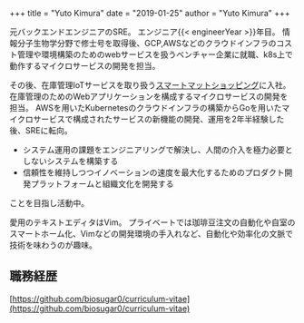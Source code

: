 +++
title = "Yuto Kimura"
date = "2019-01-25"
author = "Yuto Kimura"
+++

元バックエンドエンジニアのSRE。
エンジニア{{< engineerYear >}}年目。
情報分子生物学分野で修士号を取得後、GCP,AWSなどのクラウドインフラのコスト管理や環境構築のためのwebサービスを扱うベンチャー企業に就職、k8s上で動作するマイクロサービスの開発を担当。


その後、在庫管理IoTサービスを取り扱う[スマートマットショッピング](https://smartshopping.co.jp/AboutUs)に入社。
在庫管理のためのWebアプリケーションを構成するマイクロサービスの開発を担当。
AWSを用いたKubernetesのクラウドインフラの構築からGoを用いたマイクロサービスで構成されたサービスの新機能の開発、運用を2年半経験した後、SREに転向。

* システム運用の課題をエンジニアリングで解決し、人間の介入を極力必要としないシステムを構築する
* 信頼性を維持しつつイノベーションの速度を最大化するためのプロダクト開発プラットフォームと組織文化を開発する

ことを目指し活動中。


愛用のテキストエディタはVim。
プライベートでは珈琲豆注文の自動化や自室のスマートホーム化、Vimなどの開発環境の手入れなど、自動化や効率化の文脈で技術を味わうのが趣味。

<!--more-->

## 職務経歴

[https://github.com/biosugar0/curriculum-vitae](https://github.com/biosugar0/curriculum-vitae)
